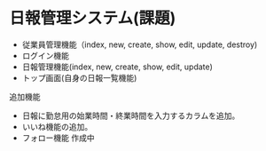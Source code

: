 # 日報管理システム(課題)

- 従業員管理機能（index, new, create, show, edit, update, destroy)
- ログイン機能
- 日報管理機能(index, new, create, show, edit, update)
- トップ画面(自身の日報一覧機能)

追加機能

- 日報に勤怠用の始業時間・終業時間を入力するカラムを追加。
- いいね機能の追加。
- フォロー機能 作成中